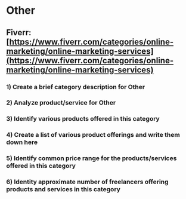 # Other
## Fiverr: [https://www.fiverr.com/categories/online-marketing/online-marketing-services](https://www.fiverr.com/categories/online-marketing/online-marketing-services)
### 1) Create a brief category description for Other
### 2) Analyze product/service for Other
### 3) Identify various products offered in this category
### 4) Create a list of various product offerings and write them down here
### 5) Identify common price range for the products/services offered in this category
### 6) Identity approximate number of freelancers offering products and services in this category
